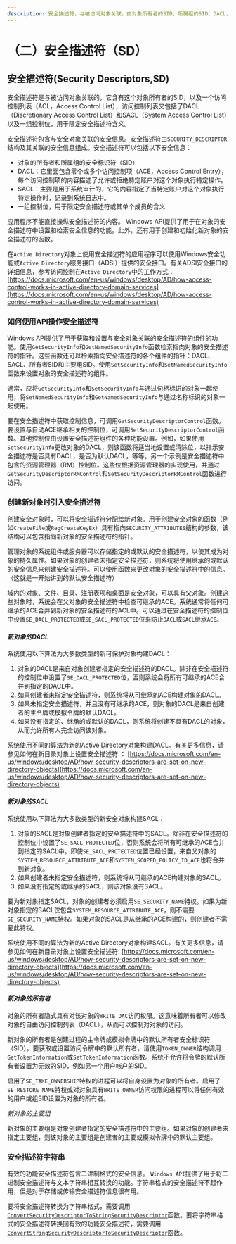 ```yaml
---
description: 安全描述符，与被访问对象关联。由对象所有者的SID、所属组的SID、DACL、SACL、一组控制Bit组成。
---
```


# （二）安全描述符（SD）

## **安全描述符\(**Security Descriptors,SD**\)**

安全描述符是与被访问对象关联的，它含有这个对象所有者的SID，以及一个访问控制列表（ACL，Access Control List），访问控制列表又包括了DACL（Discretionary Access Control List）和SACL（System Access Control List）以及一组控制位，用于限定安全描述符含义。

安全描述符包含与安全对象关联的安全信息。安全描述符由`SECURITY_DESCRIPTOR`结构及其关联的安全信息组成。安全描述符可以包括以下安全信息：

* 对象的所有者和所属组的安全标识符（SID）
* DACL：它里面包含零个或多个访问控制项（ACE，Access Control Entry），每个访问控制项的内容描述了允许或拒绝特定账户对这个对象执行特定操作。
* SACL：主要是用于系统审计的，它的内容指定了当特定账户对这个对象执行特定操作时，记录到系统日志中。
* 一组控制位，用于限定安全描述符或其单个成员的含义

应用程序不能直接操纵安全描述符的内容。 Windows API提供了用于在对象的安全描述符中设置和检索安全信息的功能。此外，还有用于创建和初始化新对象的安全描述符的函数。

在`Active Directory`对象上使用安全描述符的应用程序可以使用Windows安全功能或`Active Directory`服务接口（ADSI）提供的安全接口。有关ADSI安全接口的详细信息，参考访问控制在`Active Directory`中的工作方式：[https://docs.microsoft.com/en-us/windows/desktop/AD/how-access-control-works-in-active-directory-domain-services](https://docs.microsoft.com/en-us/windows/desktop/AD/how-access-control-works-in-active-directory-domain-services)

### **如何使用API操作安全描述符**

Windows API提供了用于获取和设置与安全对象关联的安全描述符的组件的功能。使用`GetSecurityInfo`和`GetNamedSecurityInfo`函数检索指向对象的安全描述符的指针。这些函数还可以检索指向安全描述符的各个组件的指针：DACL、SACL、所有者SID和主要组SID。使用`SetSecurityInfo`和`SetNamedSecurityInfo`函数来设置对象的安全描述符的组件。

通常，应将`GetSecurityInfo`和`SetSecurityInfo`与通过句柄标识的对象一起使用，将`SetNamedSecurityInfo`和`GetNamedSecurityInfo`与通过名称标识的对象一起使用。

要在安全描述符中获取控制信息，可调用`GetSecurityDescriptorControl`函数。要设置与自动ACE继承相关的控制位，可调用`SetSecurityDescriptorControl`函数。其他控制位由设置安全描述符组件的各种功能设置。例如，如果使用`SetSecurityInfo`更改对象的DACL，则该函数将适当地设置或清除位，以指示安全描述符是否具有DACL，是否为默认DACL，等等。另一个示例是安全描述符中包含的资源管理器（RM）控制位。这些位根据资源管理器的实现使用，并通过`GetSecurityDescriptorRMControl`和`SetSecurityDescriptorRMControl`函数进行访问。

### **创建新对象时引入安全描述符**

创建安全对象时，可以将安全描述符分配给新对象。用于创建安全对象的函数（例如`CreateFile`或`RegCreateKeyEx`）具有指向`SECURITY_ATTRIBUTES`结构的参数，该结构可以包含指向新对象的安全描述符的指针。

管理对象的系统组件或服务器可以存储指定的或默认的安全描述符，以使其成为对象的持久属性。如果对象的创建者未指定安全描述符，则系统将使用继承的或默认的安全信息来创建安全描述符。可以使用函数来更改对象的安全描述符中的信息。（这就是一开始讲到的默认安全描述符）

域内的对象、文件、目录、注册表项和桌面是安全对象，可以具有父对象。创建这些对象时，系统会在父对象的安全描述符中检查可继承的ACE。系统通常将任何可继承的ACE合并到新对象的安全描述符的ACL中。可以通过在安全描述符的控制位中设置`SE_DACL_PROTECTED`或`SE_SACL_PROTECTED`位来防止`DACL`或`SACL`继承`ACE`。

#### _新对象的DACL_

系统使用以下算法为大多数类型的新可保护对象构建DACL：

1. 对象的DACL是来自对象创建者指定的安全描述符的DACL。除非在安全描述符的控制位中设置了`SE_DACL_PROTECTED`位，否则系统会将所有可继承的ACE合并到指定的DACL中。
2. 如果创建者未指定安全描述符，则系统将从可继承的ACE构建对象的DACL。
3. 如果未指定安全描述符，并且没有可继承的ACE，则对象的DACL是来自创建者的主令牌或模拟令牌的默认DACL。
4. 如果没有指定的、继承的或默认的DACL，则系统将创建不具有DACL的对象，从而允许所有人完全访问该对象。

系统使用不同的算法为新的Active Directory对象构建DACL。有关更多信息，请参见如何在新目录对象上设置安全描述符 ： [https://docs.microsoft.com/en-us/windows/desktop/AD/how-security-descriptors-are-set-on-new-directory-objects](https://docs.microsoft.com/en-us/windows/desktop/AD/how-security-descriptors-are-set-on-new-directory-objects)

#### _新对象的SACL_

系统使用以下算法为大多数类型的新安全对象构建SACL：

1. 对象的SACL是对象创建者指定的安全描述符中的SACL。除非在安全描述符的控制位中设置了`SE_SACL_PROTECTED`位，否则系统会将所有可继承的ACE合并到指定的SACL中。即使`SE_SACL_PROTECTED`位置已经设置，来自父对象的`SYSTEM_RESOURCE_ATTRIBUTE_ACE`和`SYSTEM_SCOPED_POLICY_ID_ACE`也将合并到新对象。
2. 如果创建者未指定安全描述符，则系统将从可继承的ACE构建对象的SACL。
3. 如果没有指定的或继承的SACL，则该对象没有SACL。

要为新对象指定SACL，对象的创建者必须启用`SE_SECURITY_NAME`特权。如果为新对象指定的SACL仅包含`SYSTEM_RESOURCE_ATTRIBUTE_ACE`，则不需要`SE_SECURITY_NAME`特权。如果对象的SACL是从继承的ACE构建的，则创建者不需要此特权。

系统使用不同的算法为新的Active Directory对象构建SACL。有关更多信息，请参见如何在新目录对象上设置安全描述符: [https://docs.microsoft.com/en-us/windows/desktop/AD/how-security-descriptors-are-set-on-new-directory-objects](https://docs.microsoft.com/en-us/windows/desktop/AD/how-security-descriptors-are-set-on-new-directory-objects)

#### _新对象的所有者_

对象的所有者隐式具有对该对象的`WRITE_DAC`访问权限。这意味着所有者可以修改对象的自由访问控制列表（DACL），从而可以控制对对象的访问。

新对象的所有者是创建过程的主令牌或模拟令牌中的默认所有者安全标识符（SID）。要获取或设置访问令牌中的默认所有者，请使用`TOKEN_OWNER`结构调用`GetTokenInformation`或`SetTokenInformation`函数。系统不允许将令牌的默认所有者设置为无效的SID，例如另一个用户帐户的SID。

启用了`SE_TAKE_OWNERSHIP`特权的进程可以将自身设置为对象的所有者。启用了`SE_RESTORE_NAME`特权或对对象具有`WRITE_OWNER`访问权限的进程可以将任何有效的用户或组SID设置为对象的所有者。

_新对象的主要组_

新对象的主要组是对象创建者指定的安全描述符中的主要组。如果对象的创建者未指定主要组，则该对象的主要组是创建者的主要或模拟令牌中的默认主要组。

### **安全描述符字符串**

有效的功能安全描述符包含二进制格式的安全信息。 `Windows API`提供了用于将二进制安全描述符与文本字符串相互转换的功能。字符串格式的安全描述符不起作用，但是对于存储或传输安全描述符信息很有用。

要将安全描述符转换为字符串格式，需要调用 [`ConvertSecurityDescriptorToStringSecurityDescriptor`](https://docs.microsoft.com/en-us/windows/desktop/api/Sddl/nf-sddl-convertsecuritydescriptortostringsecuritydescriptora)函数。要将字符串格式的安全描述符转换回有效的功能安全描述符，需要调用[`ConvertStringSecurityDescriptorToSecurityDescriptor`](https://docs.microsoft.com/en-us/windows/desktop/api/Sddl/nf-sddl-convertstringsecuritydescriptortosecuritydescriptora)函数。

